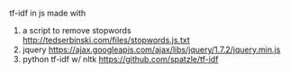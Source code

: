 tf-idf in js
made with

1. a script to remove stopwords http://tedserbinski.com/files/stopwords.js.txt 
2. jquery https://ajax.googleapis.com/ajax/libs/jquery/1.7.2/jquery.min.js
3. python tf-idf w/ nltk https://github.com/spatzle/tf-idf

